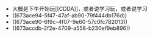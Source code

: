 - 大概是下午开始玩[[CDDA]]，或者说学习玩，或者说学习
- ((673ace94-5f47-47af-ab90-79f444db176d))
- ((673ace90-6f9c-4f07-9e60-57c0fc782013))
- ((673accdb-2f2e-4709-a558-b230ef9eb896))